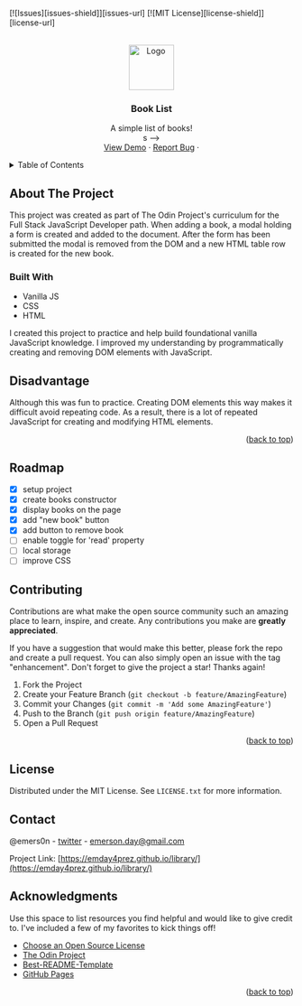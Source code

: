 <a name="readme-top"></a>

[![Issues][issues-shield]][issues-url]
[![MIT License][license-shield]][license-url]



<!-- PROJECT LOGO -->
<br />
<div align="center">
  <a href="https://github.com/othneildrew/Best-README-Template">
    <img src="images/logo.png" alt="Logo" width="80" height="80">
  </a>

  <h3 align="center">Book List</h3>

  <p align="center">
   A simple list of books!
    <br />
   s -->
    <br />
    <a href="https://emday4prez.github.io/library/">View Demo</a>
    ·
    <a href="https://emday4prez.github.io/library/issues">Report Bug</a>
    ·

  </p>
</div>



<!-- TABLE OF CONTENTS -->
<details>
  <summary>Table of Contents</summary>
  <ol>
    <li>
      <a href="#about-the-project">About The Project</a>
      <ul>
        <li><a href="#built-with">Built With</a></li>
      </ul>
    </li>
    <li><a href="#usage">Usage</a></li>
    <li><a href="#roadmap">Roadmap</a></li>
    <li><a href="#license">License</a></li>
    <li><a href="#contact">Contact</a></li>
  </ol>
</details>



<!-- ABOUT THE PROJECT -->
## About The Project

<!-- [![Product Name Screen Shot][product-screenshot]](https://example.com) -->

This project was created as part of The Odin Project's curriculum for the Full Stack JavaScript Developer path. When adding a book, a modal holding a form is created and added to the document. After the form has been submitted the modal is removed from the DOM and a new HTML table row is created for the new book.


### Built With

* Vanilla JS
* CSS
* HTML


I created this project to practice and help build foundational vanilla JavaScript knowledge. I improved my understanding by programmatically creating and removing DOM elements with JavaScript.


<!-- USAGE EXAMPLES -->
## Disadvantage

Although this was fun to practice. Creating DOM elements this way makes it difficult avoid repeating code. As a result, there is a lot of repeated JavaScript for creating and modifying HTML elements.


<p align="right">(<a href="#readme-top">back to top</a>)</p>


<!-- ROADMAP -->
## Roadmap

- [x] setup project
- [x] create books constructor
- [x] display books on the page
- [x] add "new book" button
- [x] add button to remove book
- [ ] enable toggle for 'read' property
- [ ] local storage
- [ ] improve CSS

<!-- CONTRIBUTING -->
## Contributing

Contributions are what make the open source community such an amazing place to learn, inspire, and create. Any contributions you make are **greatly appreciated**.

If you have a suggestion that would make this better, please fork the repo and create a pull request. You can also simply open an issue with the tag "enhancement".
Don't forget to give the project a star! Thanks again!

1. Fork the Project
2. Create your Feature Branch (`git checkout -b feature/AmazingFeature`)
3. Commit your Changes (`git commit -m 'Add some AmazingFeature'`)
4. Push to the Branch (`git push origin feature/AmazingFeature`)
5. Open a Pull Request

<p align="right">(<a href="#readme-top">back to top</a>)</p>


<!-- LICENSE -->
## License

Distributed under the MIT License. See `LICENSE.txt` for more information.


<!-- CONTACT -->
## Contact

@emers0n - [twitter](https://twitter.com/emers0n) - emerson.day@gmail.com

Project Link: [https://emday4prez.github.io/library/](https://emday4prez.github.io/library/)

<!-- ACKNOWLEDGMENTS -->
## Acknowledgments

Use this space to list resources you find helpful and would like to give credit to. I've included a few of my favorites to kick things off!

* [Choose an Open Source License](https://choosealicense.com)
* [The Odin Project](https://www.theodinproject.com/)
* [Best-README-Template](https://github.com/othneildrew/Best-README-Template)
* [GitHub Pages](https://pages.github.com)


<p align="right">(<a href="#readme-top">back to top</a>)</p>



